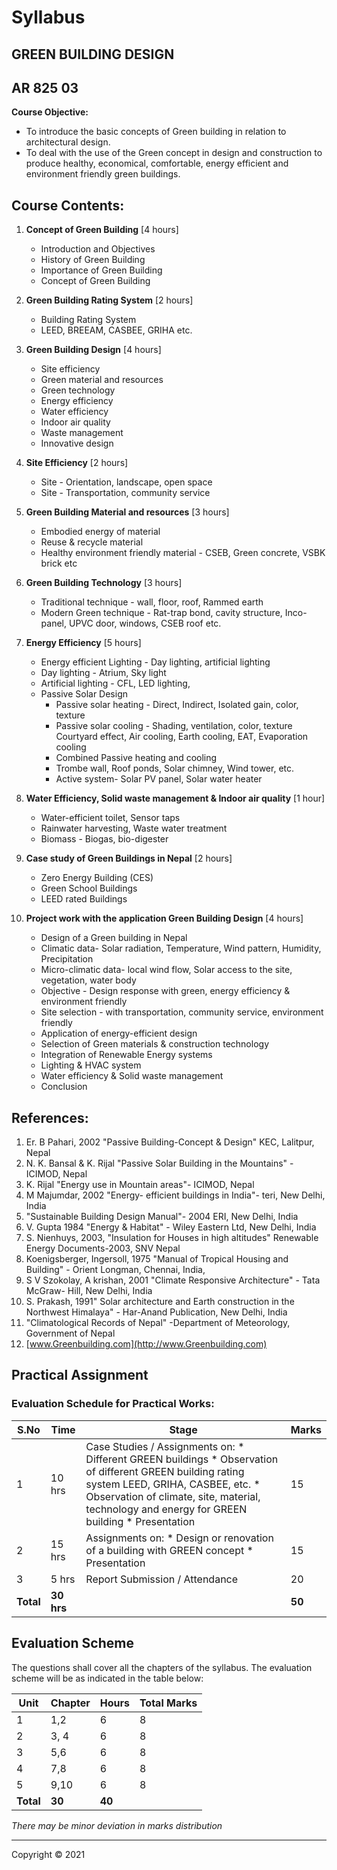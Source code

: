 # Syllabus

## GREEN BUILDING DESIGN 
## AR 825 03

**Course Objective:**

* To introduce the basic concepts of Green building in relation to architectural design.
* To deal with the use of the Green concept in design and construction to produce healthy, economical, comfortable, energy efficient and environment friendly green buildings.

## Course Contents:

1. **Concept of Green Building** [4 hours]
    * Introduction and Objectives
    * History of Green Building
    * Importance of Green Building
    * Concept of Green Building

2. **Green Building Rating System** [2 hours] 
    * Building Rating System
    * LEED, BREEAM, CASBEE, GRIHA etc.

3. **Green Building Design** [4 hours] 
    * Site efficiency
    * Green material and resources
    * Green technology 
    * Energy efficiency
    * Water efficiency
    * Indoor air quality
    * Waste management
    * Innovative design

4. **Site Efficiency** [2 hours]
    * Site - Orientation, landscape, open space
    * Site - Transportation, community service

5. **Green Building Material and resources** [3 hours]
    * Embodied energy of material
    * Reuse & recycle material 
    * Healthy environment friendly material - CSEB, Green concrete, VSBK brick etc

6. **Green Building Technology** [3 hours]
    * Traditional technique - wall, floor, roof, Rammed earth
    * Modern Green technique - Rat-trap bond, cavity structure, Inco- panel, UPVC door, windows, CSEB roof etc.

7. **Energy Efficiency** [5 hours]
    * Energy efficient Lighting - Day lighting, artificial lighting
    * Day lighting - Atrium, Sky light 
    * Artificial lighting - CFL, LED lighting, 
    * Passive Solar Design
        * Passive solar heating - Direct, Indirect, Isolated gain, color, texture
        * Passive solar cooling - Shading, ventilation, color, texture Courtyard effect, Air cooling, Earth cooling, EAT, Evaporation cooling
        * Combined Passive heating and cooling 
        * Trombe wall, Roof ponds, Solar chimney, Wind tower, etc.
        * Active system- Solar PV panel, Solar water heater

8. **Water Efficiency, Solid waste management & Indoor air quality** [1 hour]
    * Water-efficient toilet, Sensor taps
    * Rainwater harvesting, Waste water treatment
    * Biomass - Biogas, bio-digester

9. **Case study of Green Buildings in Nepal** [2 hours]
    * Zero Energy Building (CES)
    * Green School Buildings
    * LEED rated Buildings

10. **Project work with the application Green Building Design** [4 hours]
    * Design of a Green building in Nepal 
    * Climatic data- Solar radiation, Temperature, Wind pattern, Humidity, Precipitation
    * Micro-climatic data- local wind flow, Solar access to the site, vegetation, water body 
    * Objective - Design response with green, energy efficiency & environment friendly
    * Site selection - with transportation, community service, environment friendly
    * Application of energy-efficient design
    * Selection of Green materials & construction technology 
    * Integration of Renewable Energy systems
    * Lighting & HVAC system
    * Water efficiency & Solid waste management
    * Conclusion

## References: 

1. Er. B Pahari, 2002 "Passive Building-Concept & Design" KEC, Lalitpur, Nepal
2. N. K. Bansal & K. Rijal "Passive Solar Building in the Mountains" - ICIMOD, Nepal
3. K. Rijal "Energy use in Mountain areas"- ICIMOD, Nepal
4. M Majumdar, 2002 "Energy- efficient buildings in India"- teri, New Delhi, India
5. "Sustainable Building Design Manual"- 2004 ERI, New Delhi, India
6. V. Gupta 1984 "Energy & Habitat" - Wiley Eastern Ltd, New Delhi, India 
7. S. Nienhuys, 2003, "Insulation for Houses in high altitudes" Renewable Energy Documents-2003, SNV Nepal 
8. Koenigsberger, Ingersoll, 1975 "Manual of Tropical Housing and Building" - Orient Longman, Chennai, India,
9. S V Szokolay, A krishan, 2001 "Climate Responsive Architecture" - Tata McGraw- Hill, New Delhi, India
10. S. Prakash, 1991" Solar architecture and Earth construction in the Northwest Himalaya" - Har-Anand Publication, New Delhi, India 
11. "Climatological Records of Nepal" -Department of Meteorology, Government of Nepal 
12. [www.Greenbuilding.com](http://www.Greenbuilding.com) 

## Practical Assignment

### Evaluation Schedule for Practical Works:

| S.No | Time | Stage | Marks |
|---|---|---|---|
| 1 | 10 hrs | Case Studies / Assignments on:  * Different GREEN buildings  * Observation of different GREEN building rating system LEED, GRIHA, CASBEE, etc.  * Observation of climate, site, material, technology and energy for GREEN building  * Presentation | 15 |
| 2 | 15 hrs | Assignments on:  * Design or renovation of a building with GREEN concept  * Presentation | 15 |
| 3 | 5 hrs | Report Submission / Attendance | 20 |
| **Total** | **30 hrs** |  | **50** |

## Evaluation Scheme

The questions shall cover all the chapters of the syllabus. The evaluation scheme will be as indicated in the table below:

| Unit | Chapter | Hours | Total Marks |
|---|---|---|---|
| 1 | 1,2 | 6 | 8 |
| 2 | 3, 4 | 6 | 8 |
| 3 | 5,6 | 6 | 8 |
| 4 | 7,8 | 6 | 8 |
| 5 | 9,10 | 6 | 8 |
| **Total** | **30** | **40** |

*There may be minor deviation in marks distribution*

***

Copyright © 2021 
